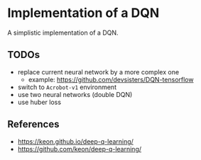 # Implementation of a DQN

A simplistic implementation of a DQN.

## TODOs

- replace current neural network by a more complex one
  - example: https://github.com/devsisters/DQN-tensorflow
- switch to `Acrobot-v1` environment
- use two neural networks (double DQN)
- use huber loss

## References

- https://keon.github.io/deep-q-learning/
- https://github.com/keon/deep-q-learning/
